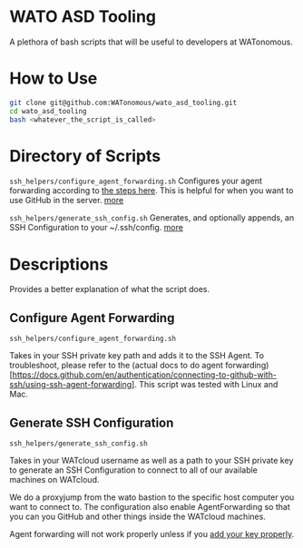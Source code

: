 # WATO ASD Tooling
A plethora of bash scripts that will be useful to developers at WATonomous.

# How to Use
```bash
git clone git@github.com:WATonomous/wato_asd_tooling.git
cd wato_asd_tooling
bash <whatever_the_script_is_called>
```

# Directory of Scripts
`ssh_helpers/configure_agent_forwarding.sh` Configures your agent forwarding according to [the steps here](https://docs.github.com/en/authentication/connecting-to-github-with-ssh/using-ssh-agent-forwarding). This is helpful for when you want to use GitHub in the server. [more](#generate-ssh-configuration)

`ssh_helpers/generate_ssh_config.sh` Generates, and optionally appends, an SSH Configuration to your ~/.ssh/config. [more](#generate-ssh-configuration)

# Descriptions
Provides a better explanation of what the script does.

## Configure Agent Forwarding
`ssh_helpers/configure_agent_forwarding.sh` 

Takes in your SSH private key path and adds it to the SSH Agent. To troubleshoot, please refer to the (actual docs to do agent forwarding)[https://docs.github.com/en/authentication/connecting-to-github-with-ssh/using-ssh-agent-forwarding]. This script was tested with Linux and Mac.

## Generate SSH Configuration
`ssh_helpers/generate_ssh_config.sh`

Takes in your WATcloud username as well as a path to your SSH private key to generate an SSH Configuration to connect to all of our available machines on WATcloud.

We do a proxyjump from the wato bastion to the specific host computer you want to connect to. The configuration also enable AgentForwarding so that you can you GitHub and other things inside the WATcloud machines. 

Agent forwarding will not work properly unless if you [add your key properly](#configure-agent-forwarding). 